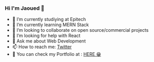 ### Hi I'm Jaoued 👋


- 🔭 I’m currently studiying at Epitech  
- 🌱 I’m currently learning MERN Stack
- 👯 I’m looking to collaborate on open source/commercial projects
- 🤔 I’m looking for help with React
- 💬 Ask me about Web Development
- 📫 How to reach me: <a href='https://twitter.com/CodeJaoued'>Twitter </a>
- 👀 You can check my Portfolio at : <a href='https://jaouedcode.com'>HERE 😁</a>
